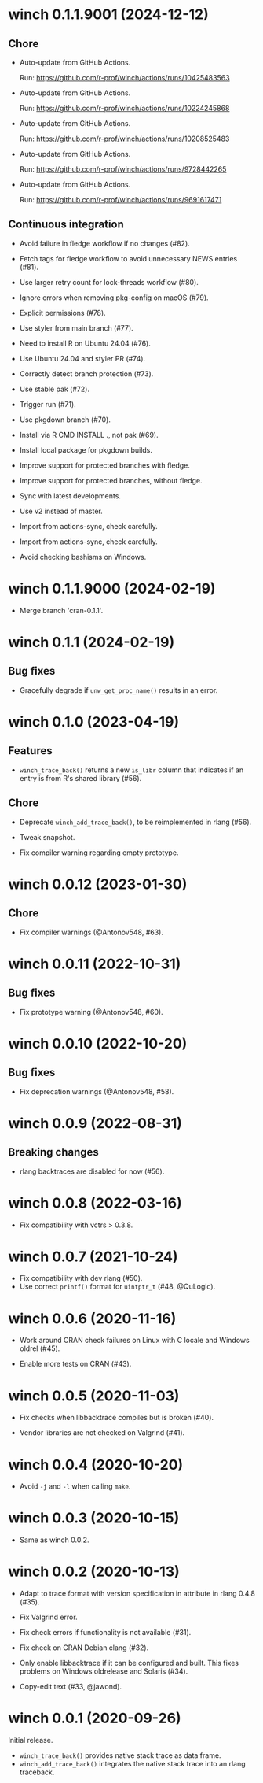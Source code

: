 <!-- NEWS.md is maintained by https://fledge.cynkra.com, contributors should not edit this file -->

# winch 0.1.1.9001 (2024-12-12)

## Chore

- Auto-update from GitHub Actions.

  Run: https://github.com/r-prof/winch/actions/runs/10425483563

- Auto-update from GitHub Actions.

  Run: https://github.com/r-prof/winch/actions/runs/10224245868

- Auto-update from GitHub Actions.

  Run: https://github.com/r-prof/winch/actions/runs/10208525483

- Auto-update from GitHub Actions.

  Run: https://github.com/r-prof/winch/actions/runs/9728442265

- Auto-update from GitHub Actions.

  Run: https://github.com/r-prof/winch/actions/runs/9691617471

## Continuous integration

- Avoid failure in fledge workflow if no changes (#82).

- Fetch tags for fledge workflow to avoid unnecessary NEWS entries (#81).

- Use larger retry count for lock-threads workflow (#80).

- Ignore errors when removing pkg-config on macOS (#79).

- Explicit permissions (#78).

- Use styler from main branch (#77).

- Need to install R on Ubuntu 24.04 (#76).

- Use Ubuntu 24.04 and styler PR (#74).

- Correctly detect branch protection (#73).

- Use stable pak (#72).

- Trigger run (#71).

- Use pkgdown branch (#70).

- Install via R CMD INSTALL ., not pak (#69).

- Install local package for pkgdown builds.

- Improve support for protected branches with fledge.

- Improve support for protected branches, without fledge.

- Sync with latest developments.

- Use v2 instead of master.

- Import from actions-sync, check carefully.

- Import from actions-sync, check carefully.

- Avoid checking bashisms on Windows.


# winch 0.1.1.9000 (2024-02-19)

- Merge branch 'cran-0.1.1'.


# winch 0.1.1 (2024-02-19)

## Bug fixes

- Gracefully degrade if `unw_get_proc_name()` results in an error.


# winch 0.1.0 (2023-04-19)

## Features

- `winch_trace_back()` returns a new `is_libr` column that indicates if an entry is from R's shared library (#56).

## Chore

- Deprecate `winch_add_trace_back()`, to be reimplemented in rlang (#56).

- Tweak snapshot.

- Fix compiler warning regarding empty prototype.


# winch 0.0.12 (2023-01-30)

## Chore

- Fix compiler warnings (@Antonov548, #63).


# winch 0.0.11 (2022-10-31)

## Bug fixes

- Fix prototype warning (@Antonov548, #60).


# winch 0.0.10 (2022-10-20)

## Bug fixes

- Fix deprecation warnings (@Antonov548, #58).


# winch 0.0.9 (2022-08-31)

## Breaking changes

- rlang backtraces are disabled for now (#56).


# winch 0.0.8 (2022-03-16)

- Fix compatibility with vctrs > 0.3.8.


# winch 0.0.7 (2021-10-24)

- Fix compatibility with dev rlang (#50).
- Use correct `printf()` format for `uintptr_t` (#48, @QuLogic).


# winch 0.0.6 (2020-11-16)

- Work around CRAN check failures on Linux with C locale and Windows oldrel (#45).

- Enable more tests on CRAN (#43).


# winch 0.0.5 (2020-11-03)

- Fix checks when libbacktrace compiles but is broken (#40).

- Vendor libraries are not checked on Valgrind (#41).


# winch 0.0.4 (2020-10-20)

- Avoid `-j` and `-l` when calling `make`.


# winch 0.0.3 (2020-10-15)

- Same as winch 0.0.2.


# winch 0.0.2 (2020-10-13)

- Adapt to trace format with version specification in attribute in rlang 0.4.8 (#35).

- Fix Valgrind error.

- Fix check errors if functionality is not available (#31).

- Fix check on CRAN Debian clang (#32).

- Only enable libbacktrace if it can be configured and built. This fixes problems on Windows oldrelease and Solaris (#34).

- Copy-edit text (#33, @jawond).


# winch 0.0.1 (2020-09-26)

Initial release.

- `winch_trace_back()` provides native stack trace as data frame.
- `winch_add_trace_back()` integrates the native stack trace into an rlang traceback.
